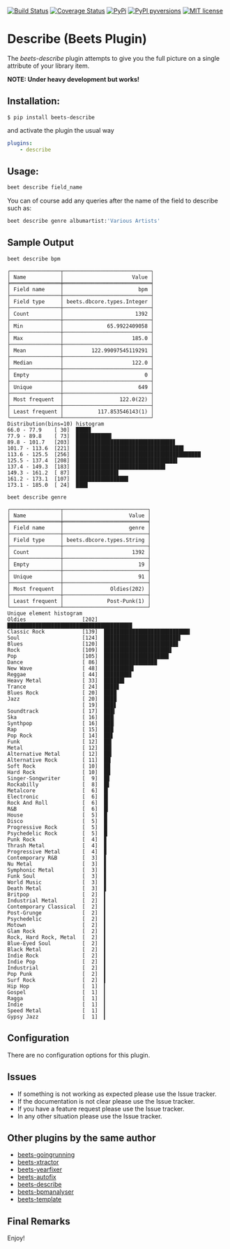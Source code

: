 [![Build Status](https://travis-ci.org/adamjakab/BeetsPluginDescribe.svg?branch=master)](https://travis-ci.org/adamjakab/BeetsPluginDescribe)
[![Coverage Status](https://coveralls.io/repos/github/adamjakab/BeetsPluginDescribe/badge.svg?branch=master)](https://coveralls.io/github/adamjakab/BeetsPluginDescribe?branch=master)
[![PyPi](https://img.shields.io/pypi/v/beets-describe.svg)](https://pypi.org/project/beets-describe/)
[![PyPI pyversions](https://img.shields.io/pypi/pyversions/beets-describe.svg)](https://pypi.org/project/beets-describe/)
[![MIT license](https://img.shields.io/badge/License-MIT-blue.svg)](LICENSE.txt)


# Describe (Beets Plugin)

The *beets-describe* plugin attempts to give you the full picture on a single attribute of your library item.

**NOTE: Under heavy development but works!**


## Installation:

```shell script
$ pip install beets-describe
```

and activate the plugin the usual way
```yaml
plugins:
    - describe
```

## Usage:

```bash
beet describe field_name
```

You can of course add any queries after the name of the field to describe such as:

```bash
beet describe genre albumartist:'Various Artists'
```

## Sample Output

`beet describe bpm`

```text
┌────────────────┬────────────────────────────┐
│ Name           │                      Value │
╞════════════════╪════════════════════════════╡
│ Field name     │                        bpm │
├────────────────┼────────────────────────────┤
│ Field type     │ beets.dbcore.types.Integer │
├────────────────┼────────────────────────────┤
│ Count          │                       1392 │
├────────────────┼────────────────────────────┤
│ Min            │              65.9922409058 │
├────────────────┼────────────────────────────┤
│ Max            │                      185.0 │
├────────────────┼────────────────────────────┤
│ Mean           │         122.99097545119291 │
├────────────────┼────────────────────────────┤
│ Median         │                      122.0 │
├────────────────┼────────────────────────────┤
│ Empty          │                          0 │
├────────────────┼────────────────────────────┤
│ Unique         │                        649 │
├────────────────┼────────────────────────────┤
│ Most frequent  │                  122.0(22) │
├────────────────┼────────────────────────────┤
│ Least frequent │           117.853546143(1) │
└────────────────┴────────────────────────────┘
Distribution(bins=10) histogram
66.0 - 77.9    [ 30]  ████▊
77.9 - 89.8    [ 73]  ███████████▍
89.8 - 101.7   [203]  ███████████████████████████████▊
101.7 - 113.6  [221]  ██████████████████████████████████▌
113.6 - 125.5  [256]  ████████████████████████████████████████
125.5 - 137.4  [208]  ████████████████████████████████▌
137.4 - 149.3  [183]  ████████████████████████████▋
149.3 - 161.2  [ 87]  █████████████▋
161.2 - 173.1  [107]  ████████████████▊
173.1 - 185.0  [ 24]  ███▊
```


`beet describe genre`

```text
┌────────────────┬───────────────────────────┐
│ Name           │                     Value │
╞════════════════╪═══════════════════════════╡
│ Field name     │                     genre │
├────────────────┼───────────────────────────┤
│ Field type     │ beets.dbcore.types.String │
├────────────────┼───────────────────────────┤
│ Count          │                      1392 │
├────────────────┼───────────────────────────┤
│ Empty          │                        19 │
├────────────────┼───────────────────────────┤
│ Unique         │                        91 │
├────────────────┼───────────────────────────┤
│ Most frequent  │               Oldies(202) │
├────────────────┼───────────────────────────┤
│ Least frequent │              Post-Punk(1) │
└────────────────┴───────────────────────────┘
Unique element histogram
Oldies                  [202]  ████████████████████████████████████████
Classic Rock            [139]  ███████████████████████████▌
Soul                    [124]  ████████████████████████▌
Blues                   [120]  ███████████████████████▊
Rock                    [109]  █████████████████████▋
Pop                     [105]  ████████████████████▊
Dance                   [ 86]  █████████████████
New Wave                [ 48]  █████████▌
Reggae                  [ 44]  ████████▊
Heavy Metal             [ 33]  ██████▌
Trance                  [ 24]  ████▊
Blues Rock              [ 20]  ████
Jazz                    [ 20]  ████
                        [ 19]  ███▊
Soundtrack              [ 17]  ███▍
Ska                     [ 16]  ███▏
Synthpop                [ 16]  ███▏
Rap                     [ 15]  ███
Pop Rock                [ 14]  ██▊
Funk                    [ 12]  ██▍
Metal                   [ 12]  ██▍
Alternative Metal       [ 12]  ██▍
Alternative Rock        [ 11]  ██▏
Soft Rock               [ 10]  ██
Hard Rock               [ 10]  ██
Singer-Songwriter       [  9]  █▊
Rockabilly              [  8]  █▋
Metalcore               [  6]  █▎
Electronic              [  6]  █▎
Rock And Roll           [  6]  █▎
R&B                     [  6]  █▎
House                   [  5]  █
Disco                   [  5]  █
Progressive Rock        [  5]  █
Psychedelic Rock        [  5]  █
Punk Rock               [  4]  ▊
Thrash Metal            [  4]  ▊
Progressive Metal       [  4]  ▊
Contemporary R&B        [  3]  ▋
Nu Metal                [  3]  ▋
Symphonic Metal         [  3]  ▋
Funk Soul               [  3]  ▋
World Music             [  3]  ▋
Death Metal             [  3]  ▋
Britpop                 [  2]  ▍
Industrial Metal        [  2]  ▍
Contemporary Classical  [  2]  ▍
Post-Grunge             [  2]  ▍
Psychedelic             [  2]  ▍
Motown                  [  2]  ▍
Glam Rock               [  2]  ▍
Rock, Hard Rock, Metal  [  2]  ▍
Blue-Eyed Soul          [  2]  ▍
Black Metal             [  2]  ▍
Indie Rock              [  2]  ▍
Indie Pop               [  2]  ▍
Industrial              [  2]  ▍
Pop Punk                [  2]  ▍
Surf Rock               [  2]  ▍
Hip Hop                 [  1]  ▎
Gospel                  [  1]  ▎
Ragga                   [  1]  ▎
Indie                   [  1]  ▎
Speed Metal             [  1]  ▎
Gypsy Jazz              [  1]  ▎
```


## Configuration
There are no configuration options for this plugin.


## Issues
- If something is not working as expected please use the Issue tracker.
- If the documentation is not clear please use the Issue tracker.
- If you have a feature request please use the Issue tracker.
- In any other situation please use the Issue tracker.


## Other plugins by the same author
- [beets-goingrunning](https://github.com/adamjakab/BeetsPluginGoingRunning)
- [beets-xtractor](https://github.com/adamjakab/BeetsPluginXtractor)
- [beets-yearfixer](https://github.com/adamjakab/BeetsPluginYearFixer)
- [beets-autofix](https://github.com/adamjakab/BeetsPluginAutofix)
- [beets-describe](https://github.com/adamjakab/BeetsPluginDescribe)
- [beets-bpmanalyser](https://github.com/adamjakab/BeetsPluginBpmAnalyser)
- [beets-template](https://github.com/adamjakab/BeetsPluginTemplate)


## Final Remarks
Enjoy!
